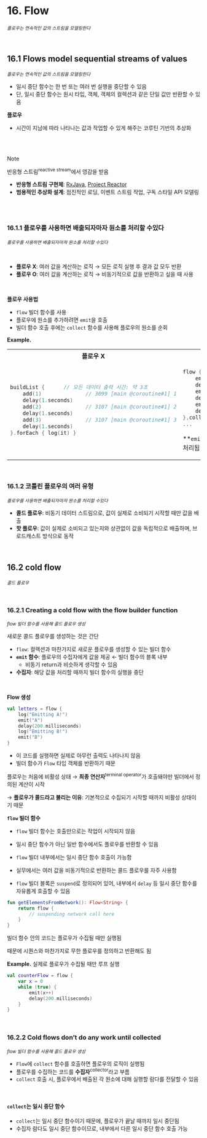 # 16. Flow

<small><i>플로우는 연속적인 값의 스트림을 모델링한다</i></small>

<br>

## 16.1 Flows model sequential streams of values

<small><i>플로우는 연속적인 값의 스트림을 모델링한다</i></small>

- 일시 중단 함수는 한 번 또는 여러 번 실행을 중단할 수 있음
- 단, 일시 중단 함수는 원시 타입, 객체, 객체의 컬렉션과 같은 단일 값만 반환할 수 있음


**플로우**
- 시간이 지남에 따라 나타나는 값과 작업할 수 있게 해주는 코루틴 기반의 추상화

<br><br>

> [!NOTE] 
> 
> 반응형 스트림<sup>reactive stream</sup>에서 영감을 받음
> - **반응형 스트림 구현체**: [RxJava](https://reactivex.io), [Project Reactor](https://projectreactor.io)
> - **범용적인 추상화 설계**: 점진적인 로딩, 이벤트 스트림 작업, 구독 스타일 API 모델링

<br><br>

### 16.1.1 플로우를 사용하면 배출되자마자 원소를 처리할 수있다

<small><i>플로우를 사용하면 배출되자마자 원소를 처리할 수있다</i></small>

<br>

- **플로우 X**: 여러 값을 계산하는 로직 → 모든 로직 실행 후 결과 값 모두 반환
- **플로우 O**: 여러 값을 계산하는 로직 → 비동기적으로 값을 반환하고 싶을 때 사용

<br>

**플로우 사용법**
- `flow` 빌더 함수를 사용
- 플로우에 원소를 추가하려면 `emit`을 호출
- 빌더 함수 호출 후에는 `collect` 함수를 사용해 플로우의 원소를 순회

**Example.**

<table>
<tr>
<th>플로우 X</th>
<th>플로우 O</th>
</tr>
<tr>
<td>

```kotlin
buildList {      // 모든 데이터 출력 시간: 약 3초
    add(1)              // 3099 [main @coroutine#1] 1
    delay(1.seconds)
    add(2)              // 3107 [main @coroutine#1] 2
    delay(1.seconds)
    add(3)              // 3107 [main @coroutine#1] 3
    delay(1.seconds)
}.forEach { log(it) }
```

</td>
<td>

```kotlin
flow {          // 각 데이터는 생성된 즉시 출력됨
    emit(1)            // 29 [main @coroutine#1] 1
    delay(1000.milliseconds)
    emit(2)            // 1100 [main @coroutine#1] 2
    delay(1000.milliseconds)
    emit(3)            // 2156 [main @coroutine#1] 3
    delay(1000.milliseconds)
}.collect { log(it) }
...

```

**`emit()`**에서 배출된 원소는 즉시 `collect` (수집자)에 의해 처리됨

</td>
</tr>
</table>


<br>

### 16.1.2 코틀린 플로우의 여러 유형

<small><i>플로우를 사용하면 배출되자마자 원소를 처리할 수있다</i></small>

- **콜드 플로우**: 비동기 데이터 스트림으로, 값이 실제로 소비되기 시작할 때만 값을 배출
- **핫 플로우**: 값이 실제로 소비되고 있는지와 상관없이 값을 독립적으로 배출하며, 브로드캐스트 방식으로 동작

<br>

## 16.2 cold flow

<small><i>콜드 플로우</i></small>

<br>

### 16.2.1 Creating a cold flow with the flow builder function

<small><i>flow 빌더 함수를 사용해 콜드 플로우 생성</i></small>

새로운 콜드 플로우를 생성하는 것은 간단
- `flow`: 컬렉션과 마찬가지로 새로운 플로우를 생성할 수 있는 빌더 함수
- **`emit` 함수**: 플로우의 수집자에게 값을 제공 ← 빌더 함수의 블록 내부
  - 비동기 return과 비슷하게 생각할 수 있음
- **수집자**: 해당 값을 처리할 때까지 빌더 함수의 실행을 중단

<br>

**Flow 생성**

```kotlin
val letters = flow {
    log("Emitting A!")
    emit("A")
    delay(200.milliseconds)
    log("Emitting B!")
    emit("B")
}
```

- 이 코드를 실행하면 실제로 아무런 출력도 나타나지 않음
- 빌더 함수가 `Flow` 타입 객체를 반환하기 때문


플로우는 처음에 비활성 상태 → **최종 연산자**<sup>terminal operator</sup>가 호출돼야만 빌더에서 정의된 계산이 시작

→ **플로우가 콜드라고 불리는 이유**: 기본적으로 수집되기 시작할 때까지 비활성 상태이기 때문

**`flow` 빌더 함수**

- `flow` 빌더 함수는 호출만으로는 작업이 시작되지 않음
- 일시 중단 함수가 아닌 일반 함수에서도 플로우를 반환할 수 있음
- `flow` 빌더 내부에서는 일시 중단 함수 호출이 가능함
- 실무에서는 여러 값을 비동기적으로 반환하는 콜드 플로우를 자주 사용함

- `flow` 빌더 블록은 `suspend`로 정의되어 있어, 내부에서 `delay` 등 일시 중단 함수를 자유롭게 호출할 수 있음


```kotlin
fun getElementsFromNetwork(): Flow<String> {
    return flow {
        // suspending network call here
    }
}
```

빌더 함수 안의 코드는 플로우가 수집될 때만 실행됨

때문에 시퀀스와 마찬가지로 무한 플로우를 정의하고 반환해도 됨

**Example.** 실제로 플로우가 수집될 때만 루프 실행

```kotlin
val counterFlow = flow {
    var x = 0
    while (true) {
        emit(x++)
        delay(200.milliseconds)
    }
}
```

<br>

### 16.2.2 Cold flows don’t do any work until collected

<small><i>flow 빌더 함수를 사용해 콜드 플로우 생성</i></small>

- `Flow`에 `collect` 함수를 호출하면 플로우의 로직이 실행됨
- 플로우를 수집하는 코드를 **수집자**<sup>collector</sup>라고 부름
- `collect` 호출 시, 플로우에서 배출된 각 원소에 대해 실행할 람다를 전달할 수 있음

<br>

#### `collect`는 일시 중단 함수

- `collect`는 일시 중단 함수이기 때문에, 플로우가 끝날 때까지 일시 중단됨
- 수집자 람다도 일시 중단 함수이므로, 내부에서 다른 일시 중단 함수 호출 가능
